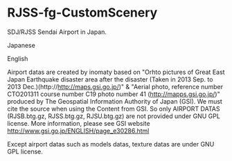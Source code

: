 # RJSS-fg-CustomScenery
SDJ/RJSS Sendai Airport in Japan.

Japanese



English

Airport datas are created by inomaty based on "Orhto pictures of Great East Japan Earthquake disaster area after the disaster (Taken in 2013 Sep. to 2013 Dec.)(http://http://maps.gsi.go.jp/)" & "Aerial photo, reference number CTO201311 course number C19 photo number 41 (http://mapps.gsi.go.jp/)" produced by The Geospatial Information Authority of Japan (GSI).
We must cite the source when using the Content from GSI. So only AIRPORT DATAS (RJSB.btg.gz, RJSS.btg.gz, RJSU.btg.gz) are not provided under GNU GPL license. More information, please see GSI website http://www.gsi.go.jp/ENGLISH/page_e30286.html

Except airport datas such as models datas, texture datas are under GNU GPL license.
